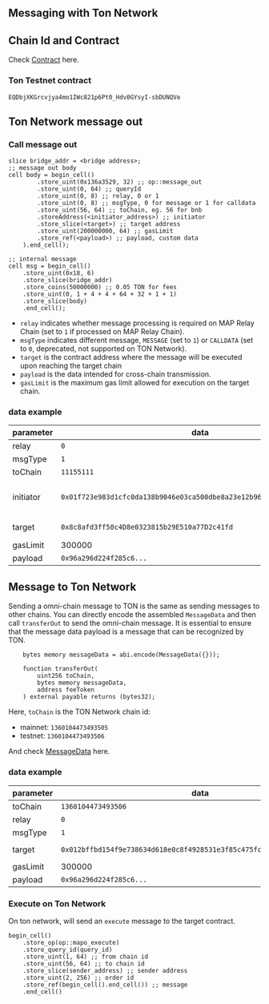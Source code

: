## Messaging with Ton Network

## Chain Id and Contract

Check [Contract](../deployed-omnichain-contracts.md) here.

### Ton Testnet contract

`EQDbjXKGrcvjya4mo1IWc821p6Pt0_Hdv0GYsyI-sbDUNQVe`

## Ton Network message out

### Call message out

```
slice bridge_addr = <bridge address>;
;; message out body
cell body = begin_cell()
        .store_uint(0x136a3529, 32) ;; op::message_out
        .store_uint(0, 64) ;; queryId
        .store_uint(0, 8) ;; relay, 0 or 1
        .store_uint(0, 8) ;; msgType, 0 for message or 1 for calldata
        .store_uint(56, 64) ;; toChain, eg. 56 for bnb
        .storeAddress(<initiator_address>) ;; initiator
        .store_slice(<target>) ;; target address
        .store_uint(200000000, 64) ;; gasLimit
        .store_ref(<payload>) ;; payload, custom data
    ).end_cell();

;; internal message
cell msg = begin_cell()
    .store_uint(0x18, 6)
    .store_slice(bridge_addr)
    .store_coins(50000000) ;; 0.05 TON for fees
    .store_uint(0, 1 + 4 + 4 + 64 + 32 + 1 + 1)
    .store_slice(body)
    .end_cell();
```

- `relay` indicates whether message processing is required on MAP Relay Chain (set to `1` if processed on MAP Relay Chain).
- `msgType` indicates different message, `MESSAGE` (set to `1`) or `CALLDATA` (set to `0`, deprecated, not supported on TON Network).
- `target` is the contract address where the message will be executed upon reaching the target chain
- `payload` is the data intended for cross-chain transmission.
- `gasLimit` is the maximum gas limit allowed for execution on the target chain.

### data example

| parameter | data                                                                   |                                                                          |
|-----------|------------------------------------------------------------------------|--------------------------------------------------------------------------|
| relay     | `0`                                                                    |                                                                          |
| msgType   | `1`                                                                    |                                                                          |
| toChain   | `11155111`                                                             | Sepolia chain id                                                         |
| initiator | `0x01f723e983d1cfc0da138b9046e03ca500dbe8a23e12b960c415ad423615180ecb` | The raw address of <br> `EQD3I-mD0c_A2hOLkEbgPKUA2-iiPhK5YMQVrUI2FRgOy4LB` |
| target    | `0x8c8afd3ff50c4D8e0323815b29E510a77D2c41fd`                           | Executor contract on Sepolia                                             |
| gasLimit  | 300000                                                                 |                                                                          |
| payload   | `0x96a296d224f285c6...`                                                |                                                                          |



## Message to Ton Network

Sending a omni-chain message to TON is the same as sending messages to other chains.
You can directly encode the assembled `MessageData` and then call `transferOut` to send the omni-chain message.
It is essential to ensure that the message data payload is a message that can be recognized by TON.
```
    bytes memory messageData = abi.encode(MessageData({}));
    
    function transferOut(
        uint256 toChain,
        bytes memory messageData,
        address feeToken
    ) external payable returns (bytes32);
```

Here, `toChain` is the TON Network chain id:
- mainnet: `1360104473493505`
- testnet: `1360104473493506`

And check [MessageData](../Butter-Omnichain-Service-explain.md) here.

### data example

| parameter | data                                                                   |                                                                          |
|-----------|------------------------------------------------------------------------|--------------------------------------------------------------------------|
| toChain   | `1360104473493506`                                                     | TON Testnet chain id                                                     |
| relay     | `0`                                                                    |                                                                          |
| msgType   | `1`                                                                    | Message                                                                  |
| target | `0x012bffbd154f9e738634d618e0c8f4928531e3f85c475fc934461f2ccf18bfe5e5` | The raw address of <br> `UQAr_70VT55zhjTWGODI9JKFMeP4XEdfyTRGHyzPGL_l5cHA` |
| gasLimit  | 300000                                                                 |                                                                          |
| payload   | `0x96a296d224f285c6...`                                                |                                                                          |


### Execute on Ton Network

On ton network, will send an `execute` message to the target contract.

```
begin_cell()
    .store_op(op::mapo_execute)
    .store_query_id(query_id)
    .store_uint(1, 64) ;; from chain id
    .store_uint(56, 64) ;; to chain id
    .store_slice(sender_address) ;; sender address
    .store_uint(2, 256) ;; order id
    .store_ref(begin_cell().end_cell()) ;; message
    .end_cell()
```




